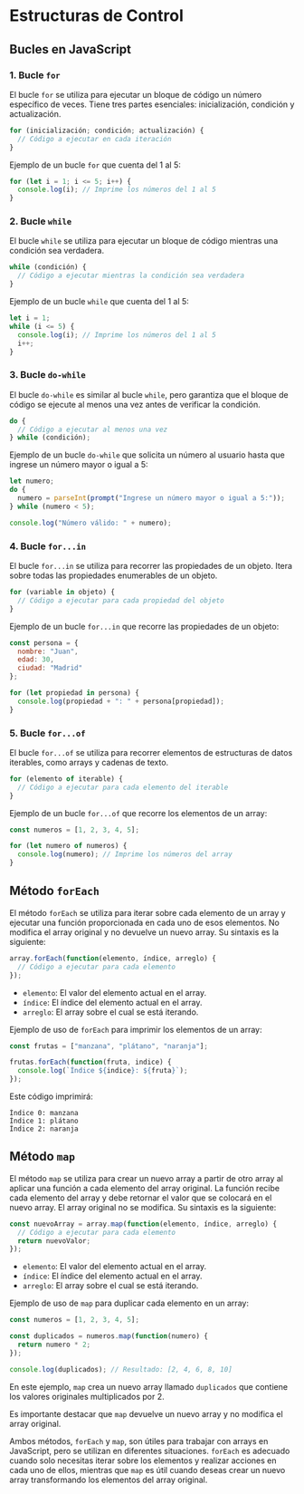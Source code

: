 # Estructuras de Control

## Bucles en JavaScript

### 1. **Bucle `for`**

El bucle `for` se utiliza para ejecutar un bloque de código un número específico de veces. Tiene tres partes esenciales: inicialización, condición y actualización.

```jsx
for (inicialización; condición; actualización) {
  // Código a ejecutar en cada iteración
}
```

Ejemplo de un bucle `for` que cuenta del 1 al 5:

```jsx
for (let i = 1; i <= 5; i++) {
  console.log(i); // Imprime los números del 1 al 5
}
```

### 2. **Bucle `while`**

El bucle `while` se utiliza para ejecutar un bloque de código mientras una condición sea verdadera.

```jsx
while (condición) {
  // Código a ejecutar mientras la condición sea verdadera
}
```

Ejemplo de un bucle `while` que cuenta del 1 al 5:

```jsx
let i = 1;
while (i <= 5) {
  console.log(i); // Imprime los números del 1 al 5
  i++;
}
```

### 3. **Bucle `do-while`**

El bucle `do-while` es similar al bucle `while`, pero garantiza que el bloque de código se ejecute al menos una vez antes de verificar la condición.

```jsx
do {
  // Código a ejecutar al menos una vez
} while (condición);
```

Ejemplo de un bucle `do-while` que solicita un número al usuario hasta que ingrese un número mayor o igual a 5:

```jsx
let numero;
do {
  numero = parseInt(prompt("Ingrese un número mayor o igual a 5:"));
} while (numero < 5);

console.log("Número válido: " + numero);
```

### 4. **Bucle `for...in`**

El bucle `for...in` se utiliza para recorrer las propiedades de un objeto. Itera sobre todas las propiedades enumerables de un objeto.

```jsx
for (variable in objeto) {
  // Código a ejecutar para cada propiedad del objeto
}
```

Ejemplo de un bucle `for...in` que recorre las propiedades de un objeto:

```jsx
const persona = {
  nombre: "Juan",
  edad: 30,
  ciudad: "Madrid"
};

for (let propiedad in persona) {
  console.log(propiedad + ": " + persona[propiedad]);
}
```

### 5. **Bucle `for...of`**

El bucle `for...of` se utiliza para recorrer elementos de estructuras de datos iterables, como arrays y cadenas de texto.

```jsx
for (elemento of iterable) {
  // Código a ejecutar para cada elemento del iterable
}
```

Ejemplo de un bucle `for...of` que recorre los elementos de un array:

```jsx
const numeros = [1, 2, 3, 4, 5];

for (let numero of numeros) {
  console.log(numero); // Imprime los números del array
}
```

## Método `forEach`

El método `forEach` se utiliza para iterar sobre cada elemento de un array y ejecutar una función proporcionada en cada uno de esos elementos. No modifica el array original y no devuelve un nuevo array. Su sintaxis es la siguiente:

```jsx
array.forEach(function(elemento, índice, arreglo) {
  // Código a ejecutar para cada elemento
});
```

- `elemento`: El valor del elemento actual en el array.
- `índice`: El índice del elemento actual en el array.
- `arreglo`: El array sobre el cual se está iterando.

Ejemplo de uso de `forEach` para imprimir los elementos de un array:

```jsx
const frutas = ["manzana", "plátano", "naranja"];

frutas.forEach(function(fruta, indice) {
  console.log(`Índice ${indice}: ${fruta}`);
});
```

Este código imprimirá:

```
Índice 0: manzana
Índice 1: plátano
Índice 2: naranja
```

## Método `map`

El método `map` se utiliza para crear un nuevo array a partir de otro array al aplicar una función a cada elemento del array original. La función recibe cada elemento del array y debe retornar el valor que se colocará en el nuevo array. El array original no se modifica. Su sintaxis es la siguiente:

```jsx
const nuevoArray = array.map(function(elemento, índice, arreglo) {
  // Código a ejecutar para cada elemento
  return nuevoValor;
});
```

- `elemento`: El valor del elemento actual en el array.
- `índice`: El índice del elemento actual en el array.
- `arreglo`: El array sobre el cual se está iterando.

Ejemplo de uso de `map` para duplicar cada elemento en un array:

```jsx
const numeros = [1, 2, 3, 4, 5];

const duplicados = numeros.map(function(numero) {
  return numero * 2;
});

console.log(duplicados); // Resultado: [2, 4, 6, 8, 10]
```

En este ejemplo, `map` crea un nuevo array llamado `duplicados` que contiene los valores originales multiplicados por 2.

Es importante destacar que `map` devuelve un nuevo array y no modifica el array original.

Ambos métodos, `forEach` y `map`, son útiles para trabajar con arrays en JavaScript, pero se utilizan en diferentes situaciones. `forEach` es adecuado cuando solo necesitas iterar sobre los elementos y realizar acciones en cada uno de ellos, mientras que `map` es útil cuando deseas crear un nuevo array transformando los elementos del array original.